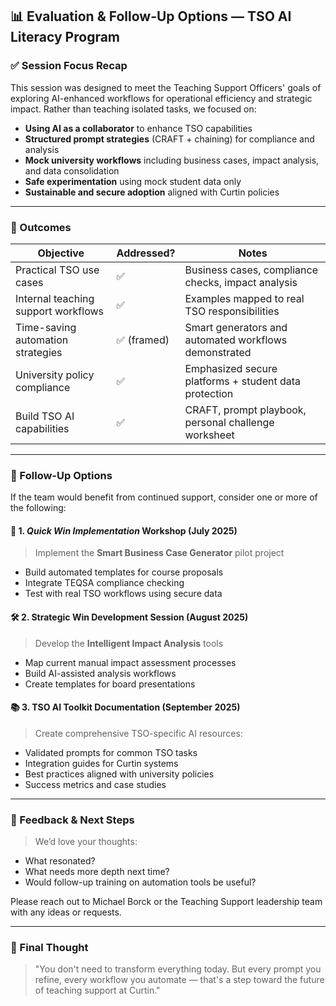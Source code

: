## 📊 Evaluation & Follow-Up Options — TSO AI Literacy Program

### ✅ Session Focus Recap

This session was designed to meet the Teaching Support Officers' goals of exploring AI-enhanced workflows for operational efficiency and strategic impact. Rather than teaching isolated tasks, we focused on:

* **Using AI as a collaborator** to enhance TSO capabilities
* **Structured prompt strategies** (CRAFT + chaining) for compliance and analysis
* **Mock university workflows** including business cases, impact analysis, and data consolidation
* **Safe experimentation** using mock student data only
* **Sustainable and secure adoption** aligned with Curtin policies

---

### 🧠 Outcomes

| Objective                            | Addressed? | Notes                                                                       |
| ------------------------------------ | ---------- | --------------------------------------------------------------------------- |
| Practical TSO use cases              | ✅          | Business cases, compliance checks, impact analysis                          |
| Internal teaching support workflows  | ✅          | Examples mapped to real TSO responsibilities                                |
| Time-saving automation strategies    | ✅ (framed) | Smart generators and automated workflows demonstrated                       |
| University policy compliance         | ✅          | Emphasized secure platforms + student data protection                       |
| Build TSO AI capabilities            | ✅          | CRAFT, prompt playbook, personal challenge worksheet                        |

---

### 🚀 Follow-Up Options

If the team would benefit from continued support, consider one or more of the following:

#### 🔁 1. *Quick Win Implementation* Workshop (July 2025)

> Implement the **Smart Business Case Generator** pilot project

* Build automated templates for course proposals
* Integrate TEQSA compliance checking
* Test with real TSO workflows using secure data

#### 🛠 2. Strategic Win Development Session (August 2025)

> Develop the **Intelligent Impact Analysis** tools

* Map current manual impact assessment processes
* Build AI-assisted analysis workflows
* Create templates for board presentations

#### 📚 3. TSO AI Toolkit Documentation (September 2025)

> Create comprehensive TSO-specific AI resources:

* Validated prompts for common TSO tasks
* Integration guides for Curtin systems
* Best practices aligned with university policies
* Success metrics and case studies

---

### 💬 Feedback & Next Steps

> We’d love your thoughts:

* What resonated?
* What needs more depth next time?
* Would follow-up training on automation tools be useful?

Please reach out to Michael Borck or the Teaching Support leadership team with any ideas or requests.

---

### 🏁 Final Thought

> "You don't need to transform everything today. But every prompt you refine, every workflow you automate — that's a step toward the future of teaching support at Curtin."

